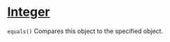 # [Integer](https://docs.oracle.com/en/java/javase/20/docs/api/java.base/java/lang/Integer.html)

`equals()` Compares this object to the specified object.
